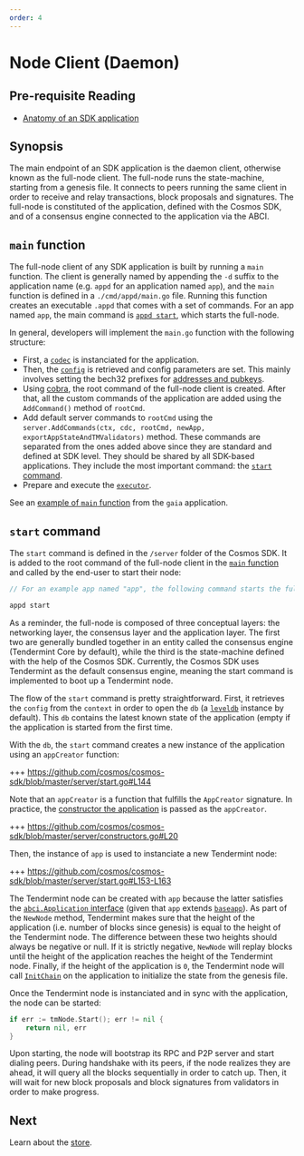 ```yaml
---
order: 4
---
```


# Node Client (Daemon)

## Pre-requisite Reading

- [Anatomy of an SDK application](../basics/app-anatomy.md)

## Synopsis

The main endpoint of an SDK application is the daemon client, otherwise known as the full-node client. The full-node runs the state-machine, starting from a genesis file. It connects to peers running the same client in order to receive and relay transactions, block proposals and signatures. The full-node is constituted of the application, defined with the Cosmos SDK, and of a consensus engine connected to the application via the ABCI. 

## `main` function

The full-node client of any SDK application is built by running a `main` function. The client is generally named by appending the `-d` suffix to the application name (e.g. `appd` for an application named `app`), and the `main` function is defined in a `./cmd/appd/main.go` file. Running this function creates an executable `.appd` that comes with a set of commands. For an app named `app`, the main command is [`appd start`](#start-command), which starts the full-node. 

In general, developers will implement the `main.go` function with the following structure:

- First, a [`codec`](./encoding.md) is instanciated for the application.
- Then, the [`config`](https://github.com/cosmos/cosmos-sdk/blob/master/types/config.go) is retrieved and config parameters are set. This mainly involves setting the bech32 prefixes for [addresses and pubkeys](../basics/accounts.md#addresses-and-pubkeys).
- Using [cobra](https://github.com/spf13/cobra), the root command of the full-node client is created. After that, all the custom commands of the application are added using the `AddCommand()` method of `rootCmd`. 
- Add default server commands to `rootCmd` using the `server.AddCommands(ctx, cdc, rootCmd, newApp, exportAppStateAndTMValidators)` method. These commands are separated from the ones added above since they are standard and defined at SDK level. They should be shared by all SDK-based applications. They include the most important command: the [`start` command](#start-command).
- Prepare and execute the [`executor`](https://github.com/tendermint/tendermint/blob/bc572217c07b90ad9cee851f193aaa8e9557cbc7/libs/cli/setup.go#L75-L78).  

See an [example of `main` function](https://github.com/cosmos/gaia/blob/f41a660cdd5bea173139965ade55bd25d1ee3429/cmd/gaiad/main.go) from the `gaia` application. 

## `start` command

The `start` command is defined in the `/server` folder of the Cosmos SDK. It is added to the root command of the full-node client in the [`main` function](#main-function) and called by the end-user to start their node:

```go
// For an example app named "app", the following command starts the full-node

appd start
```

As a reminder, the full-node is composed of three conceptual layers: the networking layer, the consensus layer and the application layer. The first two are generally bundled together in an entity called the consensus engine (Tendermint Core by default), while the third is the state-machine defined with the help of the Cosmos SDK. Currently, the Cosmos SDK uses Tendermint as the default consensus engine, meaning the start command is implemented to boot up a Tendermint node. 

The flow of the `start` command is pretty straightforward. First, it retrieves the `config` from the `context` in order to open the `db` (a [`leveldb`](https://github.com/syndtr/goleveldb) instance by default). This `db` contains the latest known state of the application (empty if the application is started from the first time. 

With the `db`, the `start` command creates a new instance of the application using an `appCreator` function:

+++ https://github.com/cosmos/cosmos-sdk/blob/master/server/start.go#L144

Note that an `appCreator` is a function that fulfills the `AppCreator` signature. In practice, the [constructor the application](../basics/app-anatomy.md#constructor-function) is passed as the `appCreator`.

+++ https://github.com/cosmos/cosmos-sdk/blob/master/server/constructors.go#L20

Then, the instance of `app` is used to instanciate a new Tendermint node:

+++ https://github.com/cosmos/cosmos-sdk/blob/master/server/start.go#L153-L163

The Tendermint node can be created with `app` because the latter satisfies the [`abci.Application` interface](https://github.com/tendermint/tendermint/blob/bc572217c07b90ad9cee851f193aaa8e9557cbc7/abci/types/application.go#L11-L26) (given that `app` extends [`baseapp`](./baseapp.md)). As part of the `NewNode` method, Tendermint makes sure that the height of the application (i.e. number of blocks since genesis) is equal to the height of the Tendermint node. The difference between these two heights should always be negative or null. If it is strictly negative, `NewNode` will replay blocks until the height of the application reaches the height of the Tendermint node. Finally, if the height of the application is `0`, the Tendermint node will call [`InitChain`](./baseapp.md#initchain) on the application to initialize the state from the genesis file. 

Once the Tendermint node is instanciated and in sync with the application, the node can be started:

```go
if err := tmNode.Start(); err != nil {
	return nil, err
}
```

Upon starting, the node will bootstrap its RPC and P2P server and start dialing peers. During handshake with its peers, if the node realizes they are ahead, it will query all the blocks sequentially in order to catch up. Then, it will wait for new block proposals and block signatures from validators in order to make progress. 

## Next

Learn about the [store](./store.md).